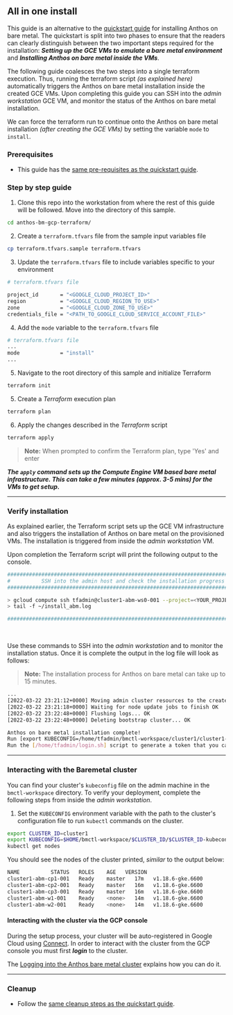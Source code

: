 ## All in one install

This guide is an alternative to the [quickstart guide](quickstart.md) for installing Anthos
on bare metal. The quickstart is split into two phases to ensure that the readers can clearly
distinguish between the two important steps required for the installation: ***Setting up
the GCE VMs to emulate a bare metal environment*** and ***Installing Anthos on bare metal
inside the VMs***.

The following guide coalesces the two steps into a single terraform execution. Thus, running
the terraform script _(as explained here)_ automatically triggers the Anthos on bare metal
installation inside the created GCE VMs. Upon completing this guide you can SSH into the
_admin workstation_ GCE VM, and monitor the status of the Anthos on bare metal installation.

We can force the terraform run to continue onto the Anthos on bare metal installation
_(after creating the GCE VMs)_ by setting the variable `mode` to `install`.

### Prerequisites
- This guide has the [same pre-requisites as the quickstart guide](/anthos-bm-gcp-terraform/README.md#pre-requisites).

### Step by step guide

1. Clone this repo into the workstation from where the rest of this guide will be followed.
   Move into the directory of this sample.
```sh
cd anthos-bm-gcp-terraform/
```

2. Create a `terraform.tfvars` file from the sample input variables file
```sh
cp terraform.tfvars.sample terraform.tfvars
```

3. Update the `terraform.tfvars` file to include variables specific to your environment
```sh
# terraform.tfvars file

project_id       = "<GOOGLE_CLOUD_PROJECT_ID>"
region           = "<GOOGLE_CLOUD_REGION_TO_USE>"
zone             = "<GOOGLE_CLOUD_ZONE_TO_USE>"
credentials_file = "<PATH_TO_GOOGLE_CLOUD_SERVICE_ACCOUNT_FILE>"
```

4. Add the `mode` variable to the `terraform.tfvars` file
```sh
# terraform.tfvars file
...
mode             = "install"
...
```

5. Navigate to the root directory of this sample and initialize Terraform
```sh
terraform init
```

5. Create a _Terraform_ execution plan
```sh
terraform plan
```

6. Apply the changes described in the _Terraform_ script
```sh
terraform apply
```
> **Note:** When prompted to confirm the Terraform plan, type 'Yes' and enter

***The `apply` command sets up the Compute Engine VM based bare metal infrastructure. This can take a few minutes (approx. 3-5 mins) for the VMs to get setup.***

---
### Verify installation

As explained earlier, the Terraform script sets up the GCE VM infrastructure and also
triggers the installation of Anthos on bare metal on the provisioned VMs. The installation
is triggered from inside the _admin workstation_ VM.

Upon completion the Terraform script will print the following output to the console.
```sh
################################################################################
#          SSH into the admin host and check the installation progress         #
################################################################################

> gcloud compute ssh tfadmin@cluster1-abm-ws0-001 --project=<YOUR_PROJECT> --zone=<YOUR_ZONE>
> tail -f ~/install_abm.log

################################################################################
```

</br>

Use these commands to SSH into the _admin workstation_ and to monitor the installation status.
Once it is complete the output in the log file will look as follows:

> **Note:** The installation process for Anthos on bare metal can take up to 15
> minutes.

```sh
...
[2022-03-22 23:21:12+0000] Moving admin cluster resources to the created admin cluster
[2022-03-22 23:21:18+0000] Waiting for node update jobs to finish OK
[2022-03-22 23:22:48+0000] Flushing logs... OK
[2022-03-22 23:22:48+0000] Deleting bootstrap cluster... OK

Anthos on bare metal installation complete!
Run [export KUBECONFIG=/home/tfadmin/bmctl-workspace/cluster1/cluster1-kubeconfig] to set the kubeconfig
Run the [/home/tfadmin/login.sh] script to generate a token that you can use to login to the cluster from the Google Cloud Console
```
---
### Interacting with the Baremetal cluster

You can find your cluster's `kubeconfig` file on the admin machine in the `bmctl-workspace` directory. To verify your deployment, complete the following steps from inside the _admin workstation_.

1. Set the `KUBECONFIG` environment variable with the path to the cluster's configuration file to run `kubectl` commands on the cluster.
```sh
export CLUSTER_ID=cluster1
export KUBECONFIG=$HOME/bmctl-workspace/$CLUSTER_ID/$CLUSTER_ID-kubeconfig
kubectl get nodes
```

You should see the nodes of the cluster printed, _similar_ to the output below:
```sh
NAME          STATUS   ROLES    AGE   VERSION
cluster1-abm-cp1-001   Ready    master   17m   v1.18.6-gke.6600
cluster1-abm-cp2-001   Ready    master   16m   v1.18.6-gke.6600
cluster1-abm-cp3-001   Ready    master   16m   v1.18.6-gke.6600
cluster1-abm-w1-001    Ready    <none>   14m   v1.18.6-gke.6600
cluster1-abm-w2-001    Ready    <none>   14m   v1.18.6-gke.6600
```

#### Interacting with the cluster via the GCP console

During the setup process, your cluster will be auto-registered in Google Cloud using [Connect](https://cloud.google.com/anthos/multicluster-management/connect/overview). In order to interact with the cluster from the GCP console you must first ***login*** to the cluster.

The [Logging into the Anthos bare metal cluster](login.md) explains how you can do it.

---
### Cleanup

- Follow the [same cleanup steps as the quickstart guide](quickstart.md#cleanup).
